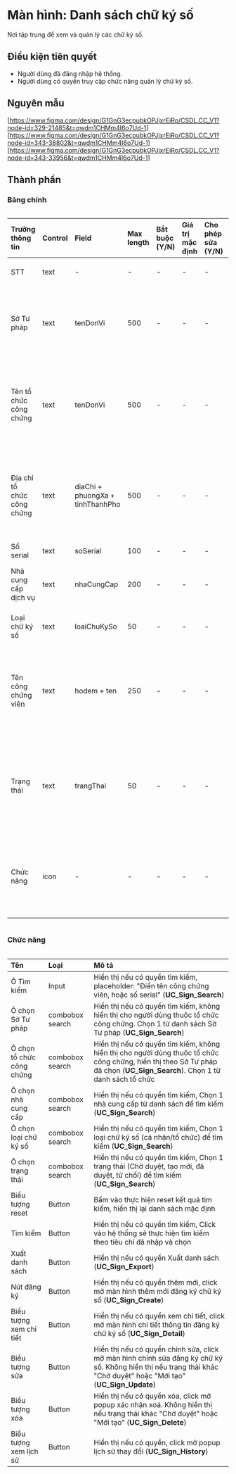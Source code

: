 # Màn hình: Danh sách chữ ký số
Nơi tập trung để xem và quản lý các chữ ký số.

## Điều kiện tiên quyết
- Người dùng đã đăng nhập hệ thống.
- Người dùng có quyền truy cập chức năng quản lý chữ ký số.

## Nguyên mẫu
[https://www.figma.com/design/G1GnG3ecpubkOPJjxrEiRo/CSDL.CC_V1?node-id=329-21485&t=qwdm1CHMm4I6o7Ud-1]
[https://www.figma.com/design/G1GnG3ecpubkOPJjxrEiRo/CSDL.CC_V1?node-id=343-38802&t=qwdm1CHMm4I6o7Ud-1]
[https://www.figma.com/design/G1GnG3ecpubkOPJjxrEiRo/CSDL.CC_V1?node-id=343-33956&t=qwdm1CHMm4I6o7Ud-1]

## Thành phần

### Bảng chính

<div style="overflow-x:auto">

| Trường thông tin           | Control | Field                            | Max length | Bắt buộc (Y/N) | Giá trị mặc định | Cho phép sửa (Y/N) | Mô tả                                                                 |
|:---------------------------|:--------|:---------------------------------|:-----------|:---------------|:-----------------|:-------------------|:----------------------------------------------------------------------|
| STT                        | text    | -                                | -          | -              | -                | -                  | Số thứ tự bản ghi                                                     |
| Sở Tư pháp                 | text    | tenDonVi                         | 500        | -              | -                | -                  | Chỉ hiển thị trong trường hợp người dùng cấp Bộ                       |
| Tên tổ chức công chứng     | text    | tenDonVi                         | 500        | -              | -                | -                  | Chỉ hiển thị trong trường hợp người dùng cấp Sở và cấp Bộ             |
| Địa chỉ tổ chức công chứng | text    | diaChi + phuongXa + tinhThanhPho | 500        | -              | -                | -                  | Chỉ hiển thị trong trường hợp người dùng cấp Sở và cấp Bộ             |
| Số serial                  | text    | soSerial                         | 100        | -              | -                | -                  | Số Serial                                                             |
| Nhà cung cấp dịch vụ       | text    | nhaCungCap                       | 200        | -              | -                | -                  | Nhà cung cấp chữ ký số                                                |
| Loại chữ ký số             | text    | loaiChuKySo                      | 50         | -              | -                | -                  | Cá nhân / Tổ chức                                                     |
| Tên công chứng viên        | text    | hodem + ten                      | 250        | -              | -                | -                  | Hiển thị tên công chứng viên đã chọn nếu là chữ ký số cá nhân         |
| Trạng thái                 | text    | trangThai                        | 50         | -              | -                | -                  | Mới tạo (Xanh) / Chờ duyệt (Vàng) / Đã duyệt (Xanh lá) / Từ chối (Đỏ) |
| Chức năng                  | icon    | -                                | -          | -              | -                | -                  | Xem chi tiết, Chỉnh sửa, Xóa , xem lịch sử (tuỳ quyền).               |

</div> 

### Chức năng

<div style="overflow-x:auto">

| Tên                       | Loại            | Mô tả                                                                                                                                                                      |
|:--------------------------|:----------------|:---------------------------------------------------------------------------------------------------------------------------------------------------------------------------|
| Ô Tìm kiếm                | Input           | Hiển thị nếu có quyền tìm kiếm, placeholder: "Điền tên công chứng viên, hoặc số serial" (**UC_Sign_Search**)                                                               |
| Ô chọn Sở Tư pháp         | combobox search | Hiển thị nếu có quyền tìm kiếm, không hiển thị cho người dùng thuộc tổ chức công chứng. Chọn 1 từ danh sách Sở Tư pháp (**UC_Sign_Search**)                                |
| Ô chọn tổ chức công chứng | combobox search | Hiển thị nếu có quyền tìm kiếm, không hiển thị cho người dùng thuộc tổ chức công chứng, hiển thị theo Sở Tư pháp đã chọn (**UC_Sign_Search**). Chọn 1 từ danh sách tổ chức |
| Ô chọn nhà cung cấp       | combobox search | Hiển thị nếu có quyền tìm kiếm, Chọn 1 nhà cung cấp từ danh sách để tìm kiếm (**UC_Sign_Search**)                                                                          |
| Ô chọn loại chữ ký số     | combobox search | Hiển thị nếu có quyền tìm kiếm, Chọn 1 loại chữ ký số (cá nhân/tổ chức) để tìm kiếm (**UC_Sign_Search**)                                                                   |
| Ô chọn trạng thái         | combobox search | Hiển thị nếu có quyền tìm kiếm, Chọn 1 trạng thái (Chờ duyệt, tạo mới, đã duyệt, từ chối) để tìm kiếm (**UC_Sign_Search**)                                                 |
| Biểu tượng reset          | Button          | Bấm vào thực hiện reset kết quả tìm kiếm, hiển thị lại danh sách mặc định                                                                                                  |
| Tìm kiếm                  | Button          | Hiển thị nếu có quyền tìm kiếm, Click vào hệ thống sẽ thực hiện tìm kiếm theo tiêu chí đã nhập và chọn                                                                     |
| Xuất danh sách                    | Button          | Hiển thị nếu có quyền Xuất danh sách (**UC_Sign_Export**)                                                                                              |
| Nút đăng ký               | Button          | Hiển thị nếu có quyền thêm mới, click mở màn hình thêm mới đăng ký chữ ký số (**UC_Sign_Create**)                                                                          |
| Biểu tượng xem chi tiết   | Button          | Hiển thị nếu có quyền xem chi tiết, click mở màn hình chi tiết thông tin đăng ký chữ ký số (**UC_Sign_Detail**)                                                            |
| Biểu tượng sửa            | Button          | Hiển thị nếu có quyền chỉnh sửa, click mở màn hình chỉnh sửa đăng ký chữ ký số. Không hiển thị nếu trạng thái khác "Chờ duyệt" hoặc "Mới tạo" (**UC_Sign_Update**)         |
| Biểu tượng xóa            | Button          | Hiển thị nếu có quyền xóa, click mở popup xác nhận xoá. Không hiển thị nếu trạng thái khác "Chờ duyệt" hoặc "Mới tạo" (**UC_Sign_Delete**)                                 |
| Biểu tượng xem lịch sử    | Button          | Hiển thị nếu có quyền, click mở popup lịch sử thay đổi (**UC_Sign_History**)                                                                                               |

</div>